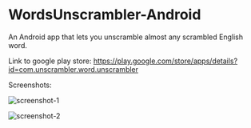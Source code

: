 # WordsUnscrambler-Android
An Android app that lets you unscramble almost any scrambled English word.

Link to google play store: https://play.google.com/store/apps/details?id=com.unscrambler.word.unscrambler

Screenshots:

![screenshot-1](https://lh3.googleusercontent.com/Da_a6AVEoVU5rXzzQuOBD4lMedzoxmeatCVlWw8Qs6Qojkqf6Ya2PUYGlj89dlJ-lmxi=h900-rw)


![screenshot-2](https://lh3.googleusercontent.com/AZ7RcVU6nYm9gvR_zmzj8IBf2lXeIeArp8A5Hhji-QzsBwBRxPOFGTJFEfzpFoskNKU=h900-rw)
